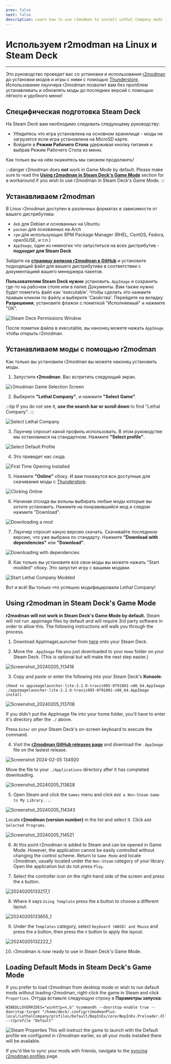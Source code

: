 ```yaml
---
prev: false
next: false
description: Learn how to use r2modman to install Lethal Company mods from Thunderstore on Linux.
---
```


# Используем r2modman на Linux и Steam Deck

***

Это руководство проведет вас cо установки и использования [r2modman](https://github.com/ebkr/r2modmanPlus/releases/latest/) до установки модов и игры с ними с помощью [Thunderstore](https://thunderstore.io/c/lethal-company/). Использование лаунчера r2modman позволит вам без пролблем устанавливать и обновлять моды до последних версий с помощью лёгкого и удобного меню!

## Специфическая подготовка Steam Deck

На Steam Deck вам необходимо следовать следующему руководству:

- Убедитесь что игра установлена на основном хранилище - моды не загрузятся если игра установлена на MicroSD карте.
- Войдите в **Режим Рабочего Стола** удерживая кнопку питания и выбрав Режим Рабочего Стола из меню.

Как только вы на нём окажитесь мы сможем продолжить!

:::danger
r2modman does **not** work in Game Mode by default. Please make sure to read the [**Using r2modman in Steam Deck's Game Mode**](installing-r2modman-linux?id=using-r2modman-in-steam-decks-game-mode) section for a workaround if you wish to use r2modman in Steam Deck's Game Mode.
:::

## Устанавливаем r2modman

В Linux r2modman доступен в различных форматах в зависимости от вашего дистрибутива:

- `deb` для Debian и основанных на Ubuntu
- `pacman` для основанных на Arch
- `rpm` для использующих RPM Package Manager (RHEL, CentOS, Fedora, openSUSE, и т.п.)
- `AppImage`, один из немногих что запуститься на всех дистрибутив - **подходит для Steam Deck**

Зайдите на [**страницу релизов r2modman в GitHub**](https://github.com/ebkr/r2modmanPlus/releases/latest/) и установите подходящий файл для вашего дистрибутива в соответствии с документацией вашего менеджера пакетов.

**Пользователям Steam Deck нужно** установить`.AppImage` и сохранить где-то на рабочем столе или в папке Документы. Вам также нужно будет пометить файл как 'executable'. Чтобы сделать это нажмите правым кликом по файлу и выберите 'Свойства'. Перейдите на вкладку **Разрешения**, установите флажок с пометкой "Исполняемый" и нажмите "ОК".

![Steam Deck Permissions Window](/images/r2modman-linux/appimageproperties.png)

После пометки файла в executable, вы наконец можете нажать `AppImage` чтобы открыть r2modman.

## Устанавливаем моды с помощью r2modman

Как только вы установили r2modman вы можете наконец установить моды.

1. Запустите **r2modman**. Вас встретить следующий экран.

![r2modman Game Selection Screen](/images/r2modman-install/gameselection.png)

2. Выберите **"Lethal Company"**, и нажмите **"Select Game"**.

:::tip
If you do not see it, **use the search bar or scroll down** to find "Lethal Company".
:::

![Select Lethal Company](/images/r2modman-install/selectlc.png)

3. Лаунчер спросит какой профиль использовать. В этом руководстве мы остановимся на стандартном. Нажмите **"Select profile"**.

![Select Default Profile](/images/r2modman-install/profileselect.png)

4. Это приведет нас сюда.

![First Time Opening Installed](/images/r2modman-install/firsttimeinstall.png)

5. Нажмите **"Online"** сбоку. И вам покажутся все доступные для скачивания моды с [Thunderstore](https://thunderstore.io/c/lethal-company/).

![Clicking Online](/images/r2modman-install/selectonline.png)

6. Начиная отсюда вы вольны выбирать любые моды которые вы хотите установить. Нажмите на понравившийся мод и следом нажмите "Download".

![Downloading a mod](/images/r2modman-install/download.png)

7. Лаунчер спросит какую версию скачать. Скачивайте последнюю версию, что уже выбрана по стандарту. Нажмите **"Download with dependencies"** или **"Download"**.

![Downloading with dependencies](/images/r2modman-install/downloadlatest.png)

8. Как только вы установите все свои моды вы можете нажать "Start modded" сбоку. Это запустит игру с вашими модами.

![Start Lethal Company Modded](/images/r2modman-install/startmodded.png)

Вот и всё! Вы только что успешно модифицировали Lethal Company!

## Using r2modman in Steam Deck's Game Mode

**r2modman will not work in Steam Deck's Game Mode by default.** Steam will not run .appimage files by default and will require 3rd party software in order to allow this. The following instructions will walk you through the process.

1. Download AppImageLauncher from [here](https://github.com/TheAssassin/AppImageLauncher/releases/download/v2.2.0/appimagelauncher-lite-2.2.0-travis995-0f91801-x86_64.AppImage) onto your Steam Deck.

2. Move the `.AppImage` file you just downloaded to your `Home` folder on your Steam Deck. (This is optional but will make the next step easier.)

![Screenshot\_20240205\_113418](https://github.com/LethalCompany/ModdingWiki/assets/32438781/68e16680-5d3e-46b8-b3e0-2ebf53579296)

3. Copy and paste or enter the following into your Steam Deck's **Konsole**:

```
chmod +x appimagelauncher-lite-2.2.0-travis995-0f91801-x86_64.AppImage
./appimagelauncher-lite-2.2.0-travis995-0f91801-x86_64.AppImage install
```

![Screenshot\_20240205\_113708](https://github.com/LethalCompany/ModdingWiki/assets/32438781/11e6c411-7dc7-4fc3-9506-2e0166ed12b1)

If you didn't put the AppImage file into your home folder, you'll have to enter it's directory after the `./` above.

Press `Enter` on your Steam Deck's on-screen keyboard to execute the command.

4. Visit the [**r2modman GitHub releases page**](https://github.com/ebkr/r2modmanPlus/releases/latest/) and download the `.AppImage` file on the lastest release.

![Screenshot 2024-02-05 134920](https://github.com/LethalCompany/ModdingWiki/assets/32438781/02df1e40-79d4-4852-a57a-52a3d3cebe6a)

Move the file to your `./Applications` directory after it has completed downloading.

![Screenshot\_20240205\_113828](https://github.com/LethalCompany/ModdingWiki/assets/32438781/9b7e55c1-ca29-454e-9674-e418f81c8246)

5. Open Steam and click the `Games` menu and click `Add a Non-Steam Game to My Library...`.

![Screenshot\_20240205\_114343](https://github.com/LethalCompany/ModdingWiki/assets/32438781/08b3aef4-0137-4c34-96c8-3b204cd089df)

Locate **r2modman (version number)** in the list and select it. Click `Add Selected Programs`.

![Screenshot\_20240205\_114521](https://github.com/LethalCompany/ModdingWiki/assets/32438781/2d6bec47-a312-4939-aefd-1fcca6d455ea)

6. At this point r2modman is added to Steam and can be opened in Game Mode. However, the application cannot be easily controlled without changing the control scheme.
   Return to `Game Mode` and locate r2modman, usually located under the `Non-Steam` category of your library. Open the application but do not press `Play`.

7. Select the controller icon on the right-hand side of the screen and press the `A` button.

![20240205133217\_1](https://github.com/LethalCompany/ModdingWiki/assets/32438781/bdcb5a97-86a8-40b3-9353-56991ab3e3b4)

8. Where it says `Using Template` press the `A` button to choose a different layout.

![20240205133655\_1](https://github.com/LethalCompany/ModdingWiki/assets/32438781/250ab9aa-8c78-44c5-9865-6c9072e507ca)

9. Under the `Templates` category, select `Keyboard (WASD) and Mouse` and press the `A` button, then press the `X` button to apply the layout.

![20240205132222\_1](https://github.com/LethalCompany/ModdingWiki/assets/32438781/a7a77152-521b-488c-aa47-9f5cf8129031)

10. r2modman is now ready to use in Steam Deck's Game Mode.

## Loading Default Mods in Steam Deck's Game Mode

If you prefer to load r2modman from desktop mode or wish to run default mods without loading r2modman, right-click the game in Steam and click `Properties`. Оттуда вставьте следующую строку в **Параметры запуска**:

```
WINEDLLOVERRIDES="winhttp=n,b" %command% --doorstop-enable true --doorstop-target "/home/deck/.config/r2modmanPlus-local/LethalCompany/profiles/Default/BepInEx/core/BepInEx.Preloader.dll" --r2profile "Default"
```

![Steam Properties](/images/r2modman-linux/steamproperties.png)
This will instruct the game to launch with the Default profile we configured in r2modman earlier, so all your mods installed there will be available.

If you'd like to sync your mods with friends, navigate to the [syncing r2modman profiles](syncing-mods) page.
